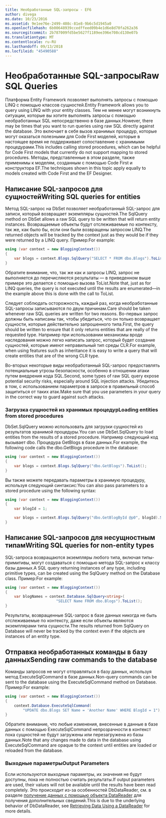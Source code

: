 ```yaml
---
title: Необработанные SQL-запросы - EF6
author: divega
ms.date: 10/23/2016
ms.assetid: 9e1ee76e-2499-408c-81e8-9b6c5d1945a0
ms.openlocfilehash: 6b00648939ccedffeed09b4e1d6e8d70fa262a36
ms.sourcegitcommit: 2b787009fd5be5627f1189ee396e708cd130e07b
ms.translationtype: MT
ms.contentlocale: ru-RU
ms.lasthandoff: 09/13/2018
ms.locfileid: "45490588"
---
```

# <a name="raw-sql-queries"></a><span data-ttu-id="e2d4c-102">Необработанные SQL-запросы</span><span class="sxs-lookup"><span data-stu-id="e2d4c-102">Raw SQL Queries</span></span>
<span data-ttu-id="e2d4c-103">Платформа Entity Framework позволяет выполнять запросы с помощью LINQ с помощью классов сущностей.</span><span class="sxs-lookup"><span data-stu-id="e2d4c-103">Entity Framework allows you to query using LINQ with your entity classes.</span></span> <span data-ttu-id="e2d4c-104">Тем не менее могут возникнуть ситуации, которые вы хотите выполнять запросы с помощью необработанных SQL непосредственно в базе данных.</span><span class="sxs-lookup"><span data-stu-id="e2d4c-104">However, there may be times that you want to run queries using raw SQL directly against the database.</span></span> <span data-ttu-id="e2d4c-105">Это включает в себя вызов хранимых процедур, которые могут оказаться полезными для Code First моделей, которые в настоящее время не поддерживает сопоставление с хранимыми процедурами.</span><span class="sxs-lookup"><span data-stu-id="e2d4c-105">This includes calling stored procedures, which can be helpful for Code First models that currently do not support mapping to stored procedures.</span></span> <span data-ttu-id="e2d4c-106">Методы, представленные в этом разделе, также применимы к моделям, созданным с помощью Code First и конструктора EF.</span><span class="sxs-lookup"><span data-stu-id="e2d4c-106">The techniques shown in this topic apply equally to models created with Code First and the EF Designer.</span></span>  

## <a name="writing-sql-queries-for-entities"></a><span data-ttu-id="e2d4c-107">Написание SQL-запросов для сущностей</span><span class="sxs-lookup"><span data-stu-id="e2d4c-107">Writing SQL queries for entities</span></span>  

<span data-ttu-id="e2d4c-108">Метод SQL-запрос на DbSet позволяет необработанный SQL-запрос для записи, который возвращает экземпляры сущностей.</span><span class="sxs-lookup"><span data-stu-id="e2d4c-108">The SqlQuery method on DbSet allows a raw SQL query to be written that will return entity instances.</span></span> <span data-ttu-id="e2d4c-109">Возвращаемые объекты будут отслеживаемые по контексту, так же, как было бы, если они были возвращены запросом LINQ.</span><span class="sxs-lookup"><span data-stu-id="e2d4c-109">The returned objects will be tracked by the context just as they would be if they were returned by a LINQ query.</span></span> <span data-ttu-id="e2d4c-110">Пример:</span><span class="sxs-lookup"><span data-stu-id="e2d4c-110">For example:</span></span>  

``` csharp  
using (var context = new BloggingContext())
{
    var blogs = context.Blogs.SqlQuery("SELECT * FROM dbo.Blogs").ToList();
}
```  

<span data-ttu-id="e2d4c-111">Обратите внимание, что, так же как и запросы LINQ, запрос не выполняется до перечисляются результаты — в приведенном выше примере это делается с помощью вызова ToList.</span><span class="sxs-lookup"><span data-stu-id="e2d4c-111">Note that, just as for LINQ queries, the query is not executed until the results are enumerated—in the example above this is done with the call to ToList.</span></span>  

<span data-ttu-id="e2d4c-112">Следует соблюдать осторожность, каждый раз, когда необработанные SQL-запросы записываются по двум причинам.</span><span class="sxs-lookup"><span data-stu-id="e2d4c-112">Care should be taken whenever raw SQL queries are written for two reasons.</span></span> <span data-ttu-id="e2d4c-113">Во-первых запрос должны быть написаны так, чтобы убедиться, что он только возвращает сущности, которые действительно запрошенного типа.</span><span class="sxs-lookup"><span data-stu-id="e2d4c-113">First, the query should be written to ensure that it only returns entities that are really of the requested type.</span></span> <span data-ttu-id="e2d4c-114">Например при использовании механизмы вроде наследования можно легко написать запрос, который будет создание сущностей, которые имеют неправильный тип среды CLR.</span><span class="sxs-lookup"><span data-stu-id="e2d4c-114">For example, when using features such as inheritance it is easy to write a query that will create entities that are of the wrong CLR type.</span></span>  

<span data-ttu-id="e2d4c-115">Во-вторых некоторые виды необработанный SQL-запрос предоставлять потенциальные угрозы безопасности, особенно в отношении атаки путем внедрения кода SQL.</span><span class="sxs-lookup"><span data-stu-id="e2d4c-115">Second, some types of raw SQL query expose potential security risks, especially around SQL injection attacks.</span></span> <span data-ttu-id="e2d4c-116">Убедитесь в том, с использованием параметров в запросе в правильный способ защититься от таких атак.</span><span class="sxs-lookup"><span data-stu-id="e2d4c-116">Make sure that you use parameters in your query in the correct way to guard against such attacks.</span></span>  

### <a name="loading-entities-from-stored-procedures"></a><span data-ttu-id="e2d4c-117">Загрузка сущностей из хранимых процедур</span><span class="sxs-lookup"><span data-stu-id="e2d4c-117">Loading entities from stored procedures</span></span>  

<span data-ttu-id="e2d4c-118">DbSet.SqlQuery можно использовать для загрузки сущностей из результатов хранимой процедуры.</span><span class="sxs-lookup"><span data-stu-id="e2d4c-118">You can use DbSet.SqlQuery to load entities from the results of a stored procedure.</span></span> <span data-ttu-id="e2d4c-119">Например следующий код вызывает dbo. Процедура GetBlogs в базе данных.</span><span class="sxs-lookup"><span data-stu-id="e2d4c-119">For example, the following code calls the dbo.GetBlogs procedure in the database:</span></span>  

``` csharp
using (var context = new BloggingContext())
{
    var blogs = context.Blogs.SqlQuery("dbo.GetBlogs").ToList();
}
```  

<span data-ttu-id="e2d4c-120">Вы также можете передавать параметры в хранимую процедуру, используя следующий синтаксис:</span><span class="sxs-lookup"><span data-stu-id="e2d4c-120">You can also pass parameters to a stored procedure using the following syntax:</span></span>  

``` csharp
using (var context = new BloggingContext())
{
    var blogId = 1;

    var blogs = context.Blogs.SqlQuery("dbo.GetBlogById @p0", blogId).Single();
}
```  

## <a name="writing-sql-queries-for-non-entity-types"></a><span data-ttu-id="e2d4c-121">Написание SQL-запросов для несущностным типам</span><span class="sxs-lookup"><span data-stu-id="e2d4c-121">Writing SQL queries for non-entity types</span></span>  

<span data-ttu-id="e2d4c-122">SQL-запроса возвращаются экземпляры любого типа, включая типы-примитивы, могут создаваться с помощью метода SQL-запрос к классу базы данных.</span><span class="sxs-lookup"><span data-stu-id="e2d4c-122">A SQL query returning instances of any type, including primitive types, can be created using the SqlQuery method on the Database class.</span></span> <span data-ttu-id="e2d4c-123">Пример:</span><span class="sxs-lookup"><span data-stu-id="e2d4c-123">For example:</span></span>  

``` csharp
using (var context = new BloggingContext())
{
    var blogNames = context.Database.SqlQuery<string>(
                       "SELECT Name FROM dbo.Blogs").ToList();
}
```  

<span data-ttu-id="e2d4c-124">Результаты, возвращенные SQL-запрос в базе данных никогда не быть отслеживаемые по контексту, даже если объекты являются экземплярами типа сущности.</span><span class="sxs-lookup"><span data-stu-id="e2d4c-124">The results returned from SqlQuery on Database will never be tracked by the context even if the objects are instances of an entity type.</span></span>  

## <a name="sending-raw-commands-to-the-database"></a><span data-ttu-id="e2d4c-125">Отправка необработанных команды в базу данных</span><span class="sxs-lookup"><span data-stu-id="e2d4c-125">Sending raw commands to the database</span></span>  

<span data-ttu-id="e2d4c-126">Команды запросов не могут отправляться в базу данных, используя метод ExecuteSqlCommand в базе данных.</span><span class="sxs-lookup"><span data-stu-id="e2d4c-126">Non-query commands can be sent to the database using the ExecuteSqlCommand method on Database.</span></span> <span data-ttu-id="e2d4c-127">Пример:</span><span class="sxs-lookup"><span data-stu-id="e2d4c-127">For example:</span></span>  

``` csharp
using (var context = new BloggingContext())
{
    context.Database.ExecuteSqlCommand(
        "UPDATE dbo.Blogs SET Name = 'Another Name' WHERE BlogId = 1");
}
```  

<span data-ttu-id="e2d4c-128">Обратите внимание, что любые изменения, внесенные в данные в базе данных с помощью ExecuteSqlCommand непрозрачности в контекст пока сущностей не будут загружены или перезагружена из базы данных.</span><span class="sxs-lookup"><span data-stu-id="e2d4c-128">Note that any changes made to data in the database using ExecuteSqlCommand are opaque to the context until entities are loaded or reloaded from the database.</span></span>  

### <a name="output-parameters"></a><span data-ttu-id="e2d4c-129">Выходные параметры</span><span class="sxs-lookup"><span data-stu-id="e2d4c-129">Output Parameters</span></span>  

<span data-ttu-id="e2d4c-130">Если используются выходные параметры, их значения не будут доступны, пока не полностью считать результаты.</span><span class="sxs-lookup"><span data-stu-id="e2d4c-130">If output parameters are used, their values will not be available until the results have been read completely.</span></span> <span data-ttu-id="e2d4c-131">Это происходит из-за особенностей DbDataReader, см. в разделе [получение данных с помощью объекта DataReader](http://go.microsoft.com/fwlink/?LinkID=398589) для получения дополнительных сведений.</span><span class="sxs-lookup"><span data-stu-id="e2d4c-131">This is due to the underlying behavior of DbDataReader, see [Retrieving Data Using a DataReader](http://go.microsoft.com/fwlink/?LinkID=398589) for more details.</span></span>  
